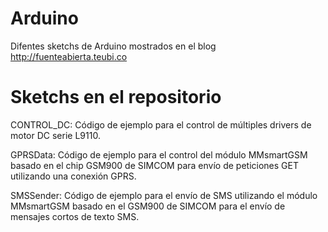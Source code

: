 Arduino
=======

Difentes sketchs de Arduino mostrados en el blog http://fuenteabierta.teubi.co


Sketchs en el repositorio
=========================

CONTROL_DC:
  Código de ejemplo para el control de múltiples drivers de motor DC serie
  L9110.

GPRSData:
  Código de ejemplo para el control del módulo MMsmartGSM basado en el
  chip GSM900 de SIMCOM para envío de peticiones GET utilizando una 
  conexión GPRS.

SMSSender:
  Código de ejemplo para el envío de SMS utilizando el módulo MMsmartGSM
  basado en el GSM900 de SIMCOM para el envío de mensajes cortos de
  texto SMS.

